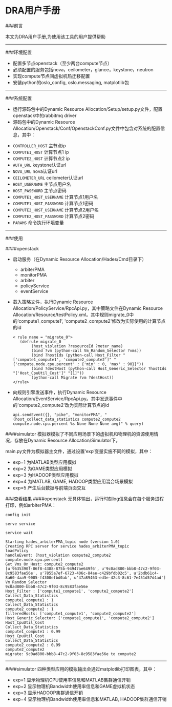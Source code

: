 DRA用户手册
===================

###前言

本文为DRA用户手册,为使用该工具的用户提供帮助


----------


###环境配置

 - 配置多节点openstack（至少两台compute节点）
 - 必须配置的服务包括nova，ceilometer，glance，keystone，neutron
 - 实现compute节点间虚拟机热迁移配置
 - 安装python的oslo_config, oslo.messaging, matplotlib包


----------


###系统配置

 - 运行源码包中的Dynamic Resource Allocation/Setup/setup.py文件，配置openstack中的rabbitmq driver
 - 源码包中的Dynamic Resource Allocation/Openstack/Conf/OpenstackConf.py文件中包含对系统的配置信息，其中：


  + `CONTROLLER_HOST` 主节点ip
  + `COMPUTE1_HOST` 计算节点1 ip
  + `COMPUTE2_HOST` 计算节点2 ip
  + `AUTH_URL` keystone认证url
  + `NOVA_URL` nova认证url
  + `CEILOMETER_URL` ceilometer认证url
  + `HOST_USERNAME` 主节点用户名
  + `HOST_PASSWORD` 主节点密码
  + `COMPUTE1_HOST_USERNAME` 计算节点1用户名
  + `COMPUTE1_HOST_PASSWORD` 计算节点1密码
  + `COMPUTE2_HOST_USERNAME` 计算节点2用户名
  + `COMPUTE2_HOST_PASSWORD` 计算节点2密码
  + `PARAMS` 命令执行环境变量
 


----------


###使用

####openstack
 - 启动服务（在Dynamic Resource Allocation/Hades/Cmd目录下）
   + arbiterPMA
   + monitorPMA
   + arbiter
   + policyService
   + eventService
 
 - 载入策略文件，执行Dynamic Resource Allocation/PolicyService/RpcApi.py，其中策略文件在Dynamic Resource Allocation/Resource/testPolicy.xml。其中规则migrate_0中的‘compute1_compute1’, 'compute2_compute2'修改为实际使用的计算节点的id

    ```
    < rule name = "migrate_0">
       (defrule migrate_0
            (host_violation ?resourceId ?meter_name)
            (bind ?vm (python-call Vm_Random_Selector ?vms))
            (bind ?hostIds (python-call Host_Filter "['compute1_compute1', 'compute2_compute2']" "{'compute.node.cpu.percent' : {'min' : 0, 'max' : 90}}"))
            (bind ?destHost (python-call Host_Generic_Selector ?hostIds "['Host_CpuUtil_Cost']" "[1]"))
            (python-call Migrate ?vm ?destHost))
    </rule>
    ```
    

 - 向规则引擎发送事件，执行Dynamic Resource Allocation/EventService/RpcApi.py。其中发送事件中的'compute2_compute2'改为实际计算节点的id
	```
	api.sendEvent({}, "pike", "monitorPMA", "(host_collect_data_statistics compute2_compute2 compute.node.cpu.percent %s None None None avg)" % query)
	```

####simulator
模拟器模拟了不同应用场景下的虚拟机和物理机的资源使用情况，存放在Dynamic Resource Allocation/Simulator下。

main.py文件为模拟器主文件，通过设置‘exp‘变量实施不同的模拟，其中：

- exp=1 为MATLAB类型应用模拟
- exp=2 为GAME类型应用模拟
- exp=3 为HADOOP类型应用模拟
- exp=4 为MATLAB, GAME, HADOOP类型应用混合场景模拟
- exp=5 产生后台数据与前端页面交互

###查看结果
####openstack
无具体输出，运行时刻log信息会在每个服务进程打印，例如arbiterPMA：
```
config init

serve service

service wait

Starting hades_arbiterPMA_topic node (version 1.0)
Creating RPC server for service hades_arbiterPMA_topic
loadPolicy
handleEvent: (host_violation compute2_compute2 compute.node.cpu.percent)
Get_Vms_On_Host: compute2_compute2
[u'9635390f-06f8-4388-875b-94947ae649f6', u'9c0ad800-bbb8-47c2-9f03-8c9583fae56e', u'7855a7ef-6723-406c-84ae-c429bfdb02c5', u'2bdb61c4-8a60-4aa9-9085-f4300efbd0ab', u'47a89463-ed3e-42c3-8c61-7e451d57d4ad']
Vm_Random_Selector
9c0ad800-bbb8-47c2-9f03-8c9583fae56e
Host_Filter : ['compute1_compute1', 'compute2_compute2']
Collect_Data_Statistics
compute1_compute1 : 1
Collect_Data_Statistics
compute2_compute2 : 1
filteredHosts: ['compute1_compute1', 'compute2_compute2']
Host_Generic_Selector: ['compute1_compute1', 'compute2_compute2']
Host_CpuUtil_Cost
Collect_Data_Statistics
compute1_compute1 : 0.99
Host_CpuUtil_Cost
Collect_Data_Statistics
compute2_compute2 : 0.99
compute2_compute2
migrate: 9c0ad800-bbb8-47c2-9f03-8c9583fae56e to compute2
```


----------


####simulator
四种类型应用的模拟输出会通过matplotlib打印图表，其中：

 - exp=1 显示物理机CPU使用率信息和MATLAB集群通信开销
 - exp=2 显示物理机Bandwidth使用率信息和GAME虚拟机状态
 - exp=3 显示HADOOP集群通信开销
 - exp=4 显示物理机Bandwidth使用率信息和MATLAB, HADOOP集群通信开销